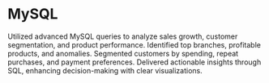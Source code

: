 # MySQL
Utilized advanced MySQL queries to analyze sales growth, customer segmentation, and product performance. Identified top branches, profitable products, and anomalies. Segmented customers by spending, repeat purchases, and payment preferences. Delivered actionable insights through SQL, enhancing decision-making with clear visualizations.
